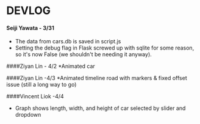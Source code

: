 # DEVLOG

#### Seiji Yawata - 3/31
* The data from cars.db is saved in script.js
* Setting the debug flag in Flask screwed up with sqlite for some reason, so it's now False (we shouldn't be needing it anyway).

####Ziyan Lin - 4/2
*Animated car

####Ziyan Lin -4/3
*Animated timeline road with markers & fixed offset issue (still a long way to go)

####Vincent Liok -4/4
* Graph shows length, width, and height of car selected by slider and dropdown